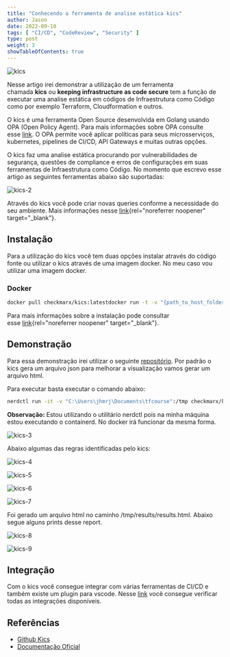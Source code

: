 ```yaml
---
title: "Conhecendo a ferramenta de analise estática kics"
author: Jason
date: 2022-09-10
tags: [ "CI/CD", "CodeReview", "Security" ]
type: post
weight: 3
showTableOfContents: true
---
```

![kics](https://jjasonhenrique.github.io/blog/images/kics.jpg)

Nesse artigo irei demonstrar a utilização de um ferramenta
chamada **kics** ou **keeping infrastructure as code secure** tem a
função de executar uma analise estática em códigos de Infraestrutura
como Código como por exemplo Terraform, Cloudformation e outros.

O kics é uma ferramenta Open Source desenvolvida em Golang usando OPA
(Open Policy Agent). Para mais informações sobre OPA consulte
esse [link](https://www.openpolicyagent.org/docs/latest/#overview). O OPA permite você aplicar políticas para seus
microsserviços, kubernetes, pipelines de CI/CD, API Gateways e muitas
outras opções.

O kics faz uma analise estática procurando por vulnerabilidades de
segurança, questões de compliance e erros de configurações em suas
ferramentas de Infraestrutura como Código. No momento que escrevo esse
artigo as seguintes ferramentas abaixo são suportadas:

![kics-2](https://jjasonhenrique.github.io/blog/images/kics-2.jpg)

Através do kics você pode criar novas queries conforme a necessidade do
seu ambiente. Mais informações
nesse [link](https://docs.kics.io/latest/creating-queries/){rel="noreferrer noopener"
target="_blank"}.

## Instalação 

Para a utilização do kics você tem duas opções instalar através do
código fonte ou utilizar o kics através de uma imagem docker. No meu
caso vou utilizar uma imagem docker.

### Docker 

``` bash
docker pull checkmarx/kics:latestdocker run -t -v "{path_to_host_folder_to_scan}":/path checkmarx/kics scan -p "/path" -o "/path/"
```

Para mais informações sobre a instalação pode consultar
esse [link](https://docs.kics.io/latest/getting-started/){rel="noreferrer noopener"
target="_blank"}.

## Demonstração 

Para essa demonstração irei utilizar o
seguinte [repositório](https://github.com/addamstj/tfcourse). Por padrão o kics gera um arquivo json para melhorar
a visualização vamos gerar um arquivo html.

Para executar basta executar o comando abaixo:

``` bash
nerdctl run -it -v "C:\Users\jhmrj\Documents\tfcourse":/tmp checkmarx/kics scan -p "/tmp/" -o "/tmp/results" --report-formats "html"
```

**Observação:** Estou utilizando o utilitário nerdctl pois na minha
máquina estou executando o containerd. No docker irá funcionar da mesma
forma.

![kics-3](https://jjasonhenrique.github.io/blog/images/kics-3.jpg)

Abaixo algumas das regras identificadas pelo kics:

![kics-4](https://jjasonhenrique.github.io/blog/images/kics-4.jpg)

![kics-5](https://jjasonhenrique.github.io/blog/images/kics-5.jpg)

![kics-6](https://jjasonhenrique.github.io/blog/images/kics-6.jpg)

![kics-7](https://jjasonhenrique.github.io/blog/images/kics-7.jpg)

Foi gerado um arquivo html no caminho /tmp/results/results.html. Abaixo
segue alguns prints desse report.

![kics-8](https://jjasonhenrique.github.io/blog/images/kics-8.jpg)

![kics-9](https://jjasonhenrique.github.io/blog/images/kics-9.jpg)

## Integração 

Com o kics você consegue integrar com várias ferramentas de CI/CD e
também existe um plugin para vscode.
Nesse [link](https://docs.kics.io/latest/integrations/) você consegue verificar todas as integrações
disponíveis.

## Referências 

- [Github Kics](https://github.com/Checkmarx/kics)
- [Documentação Oficial](https://docs.kics.io/latest/getting-started/)